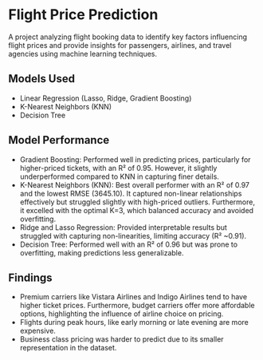# Flight Price Prediction
A project analyzing flight booking data to identify key factors influencing flight prices and provide insights for passengers, airlines, and travel agencies using machine learning techniques. 

## Models Used
- Linear Regression (Lasso, Ridge, Gradient Boosting)
- K-Nearest Neighbors (KNN)
- Decision Tree

## Model Performance
- Gradient Boosting: Performed well in predicting prices, particularly for higher-priced tickets, with an R² of 0.95. However, it slightly underperformed compared to KNN in capturing finer details.
- K-Nearest Neighbors (KNN): Best overall performer with an R² of 0.97 and the lowest RMSE (3645.10). It captured non-linear relationships effectively but struggled slightly with high-priced outliers. Furthermore, it excelled with the optimal K=3, which balanced accuracy and avoided overfitting.
- Ridge and Lasso Regression: Provided interpretable results but struggled with capturing non-linearities, limiting accuracy (R² ~0.91).
- Decision Tree: Performed well with an R² of 0.96 but was prone to overfitting, making predictions less generalizable.

## Findings
- Premium carriers like Vistara Airlines and Indigo Airlines tend to have higher ticket prices. Furthermore, budget carriers offer more affordable options, highlighting the influence of airline choice on pricing.
- Flights during peak hours, like early morning or late evening are more expensive.
- Business class pricing was harder to predict due to its smaller representation in the dataset.
